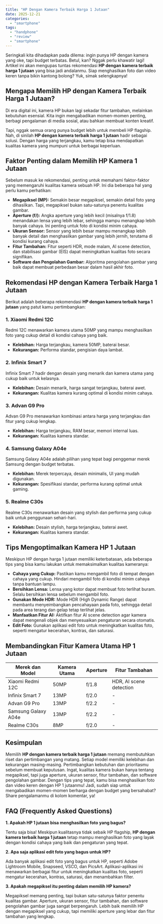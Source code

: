 ```yaml
---
title: "HP Dengan Kamera Terbaik Harga 1 Jutaan"
date: 2025-12-21
categories: 
  - "smartphone"
tags: 
  - "handphone"
  - "review"
  - "smartphone"
---
```


Seringkali kita dihadapkan pada dilema: ingin punya HP dengan kamera yang oke, tapi budget terbatas. Betul, kan? Nggak perlu khawatir lagi! Artikel ini akan mengupas tuntas rekomendasi **HP dengan kamera terbaik harga 1 jutaan** yang bisa jadi andalanmu. Siap menghasilkan foto dan video keren tanpa bikin kantong bolong? Yuk, simak selengkapnya!

## Mengapa Memilih HP dengan Kamera Terbaik Harga 1 Jutaan?

Di era digital ini, kamera HP bukan lagi sekadar fitur tambahan, melainkan kebutuhan esensial. Kita ingin mengabadikan momen-momen penting, berbagi pengalaman di media sosial, atau bahkan membuat konten kreatif.

Tapi, nggak semua orang punya budget lebih untuk membeli HP flagship. Nah, di sinilah **HP dengan kamera terbaik harga 1 jutaan** hadir sebagai solusi. Dengan harga yang terjangkau, kamu tetap bisa mendapatkan kualitas kamera yang mumpuni untuk berbagai keperluan.

## Faktor Penting dalam Memilih HP Kamera 1 Jutaan

Sebelum masuk ke rekomendasi, penting untuk memahami faktor-faktor yang memengaruhi kualitas kamera sebuah HP. Ini dia beberapa hal yang perlu kamu perhatikan:

- **Megapiksel (MP):** Semakin besar megapiksel, semakin detail foto yang dihasilkan. Tapi, megapiksel bukan satu-satunya penentu kualitas gambar.
- **Aperture (f/):** Angka aperture yang lebih kecil (misalnya f/1.8) menandakan lensa yang lebih lebar, sehingga mampu menangkap lebih banyak cahaya. Ini penting untuk foto di kondisi minim cahaya.
- **Ukuran Sensor:** Sensor yang lebih besar mampu menangkap lebih banyak detail dan menghasilkan gambar yang lebih jernih, terutama di kondisi kurang cahaya.
- **Fitur Tambahan:** Fitur seperti HDR, mode malam, AI scene detection, dan stabilisasi gambar (EIS) dapat meningkatkan kualitas foto secara signifikan.
- **Software dan Pengolahan Gambar:** Algoritma pengolahan gambar yang baik dapat membuat perbedaan besar dalam hasil akhir foto.

## Rekomendasi HP dengan Kamera Terbaik Harga 1 Jutaan

Berikut adalah beberapa rekomendasi **HP dengan kamera terbaik harga 1 jutaan** yang patut kamu pertimbangkan:

### 1\. Xiaomi Redmi 12C

Redmi 12C menawarkan kamera utama 50MP yang mampu menghasilkan foto yang cukup detail di kondisi cahaya yang baik.

- **Kelebihan:** Harga terjangkau, kamera 50MP, baterai besar.
- **Kekurangan:** Performa standar, pengisian daya lambat.

### 2\. Infinix Smart 7

Infinix Smart 7 hadir dengan desain yang menarik dan kamera utama yang cukup baik untuk kelasnya.

- **Kelebihan:** Desain menarik, harga sangat terjangkau, baterai awet.
- **Kekurangan:** Kualitas kamera kurang optimal di kondisi minim cahaya.

### 3\. Advan G9 Pro

Advan G9 Pro menawarkan kombinasi antara harga yang terjangkau dan fitur yang cukup lengkap.

- **Kelebihan:** Harga terjangkau, RAM besar, memori internal luas.
- **Kekurangan:** Kualitas kamera standar.

### 4\. Samsung Galaxy A04e

Samsung Galaxy A04e adalah pilihan yang tepat bagi penggemar merek Samsung dengan budget terbatas.

- **Kelebihan:** Merek terpercaya, desain minimalis, UI yang mudah digunakan.
- **Kekurangan:** Spesifikasi standar, performa kurang optimal untuk gaming.

### 5\. Realme C30s

Realme C30s menawarkan desain yang stylish dan performa yang cukup baik untuk penggunaan sehari-hari.

- **Kelebihan:** Desain stylish, harga terjangkau, baterai awet.
- **Kekurangan:** Kualitas kamera standar.

## Tips Mengoptimalkan Kamera HP 1 Jutaan

Meskipun HP dengan harga 1 jutaan memiliki keterbatasan, ada beberapa tips yang bisa kamu lakukan untuk memaksimalkan kualitas kameranya:

- **Cahaya yang Cukup:** Pastikan kamu mengambil foto di tempat dengan cahaya yang cukup. Hindari mengambil foto di kondisi minim cahaya tanpa bantuan lampu.
- **Bersihkan Lensa:** Lensa yang kotor dapat membuat foto terlihat buram. Selalu bersihkan lensa sebelum mengambil foto.
- **Gunakan Mode HDR:** Mode HDR (High Dynamic Range) dapat membantu menyeimbangkan pencahayaan pada foto, sehingga detail pada area terang dan gelap tetap terlihat jelas.
- **Manfaatkan Fitur AI:** Aktifkan fitur AI scene detection agar kamera dapat mengenali objek dan menyesuaikan pengaturan secara otomatis.
- **Edit Foto:** Gunakan aplikasi edit foto untuk meningkatkan kualitas foto, seperti mengatur kecerahan, kontras, dan saturasi.

## Membandingkan Fitur Kamera Utama HP 1 Jutaan

| Merek dan Model | Kamera Utama | Aperture | Fitur Tambahan |
| --- | --- | --- | --- |
| Xiaomi Redmi 12C | 50MP | f/1.8 | HDR, AI scene detection |
| Infinix Smart 7 | 13MP | f/2.0 | \- |
| Advan G9 Pro | 13MP | f/2.2 | \- |
| Samsung Galaxy A04e | 13MP | f/2.2 | \- |
| Realme C30s | 8MP | f/2.0 | \- |

## Kesimpulan

Memilih **HP dengan kamera terbaik harga 1 jutaan** memang membutuhkan riset dan pertimbangan yang matang. Setiap model memiliki kelebihan dan kekurangan masing-masing. Pertimbangkan kebutuhan dan prioritasmu sebelum membuat keputusan. Ingat, kualitas kamera bukan hanya tentang megapiksel, tapi juga aperture, ukuran sensor, fitur tambahan, dan software pengolahan gambar. Dengan tips yang tepat, kamu bisa menghasilkan foto dan video keren dengan HP 1 jutaanmu! Jadi, sudah siap untuk mengabadikan momen-momen berharga dengan budget yang bersahabat? Share pengalamanmu di kolom komentar, ya!

## FAQ (Frequently Asked Questions)

**1\. Apakah HP 1 jutaan bisa menghasilkan foto yang bagus?**

Tentu saja bisa! Meskipun kualitasnya tidak sebaik HP flagship, **HP dengan kamera terbaik harga 1 jutaan** tetap mampu menghasilkan foto yang layak dengan kondisi cahaya yang baik dan pengaturan yang tepat.

**2\. Apa saja aplikasi edit foto yang bagus untuk HP?**

Ada banyak aplikasi edit foto yang bagus untuk HP, seperti Adobe Lightroom Mobile, Snapseed, VSCO, dan PicsArt. Aplikasi-aplikasi ini menawarkan berbagai fitur untuk meningkatkan kualitas foto, seperti mengatur kecerahan, kontras, saturasi, dan menambahkan filter.

**3\. Apakah megapiksel itu penting dalam memilih HP kamera?**

Megapiksel memang penting, tapi bukan satu-satunya faktor penentu kualitas gambar. Aperture, ukuran sensor, fitur tambahan, dan software pengolahan gambar juga sangat berpengaruh. Lebih baik memilih HP dengan megapiksel yang cukup, tapi memiliki aperture yang lebar dan fitur tambahan yang lengkap.

